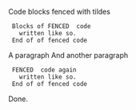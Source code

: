 Code blocks fenced with tildes



~~~
 Blocks of FENCED  code
   written like so.
 End of of fenced code
~~~

A paragraph
And another paragraph


~~~
 FENCED  code again
   written like so.
 End of of fenced code
~~~

Done.
